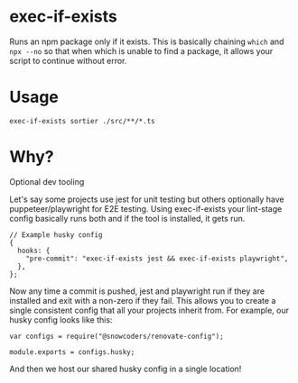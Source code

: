 # exec-if-exists

Runs an npm package only if it exists. This is basically chaining `which` and `npx --no` so that when which is unable to find a package, it allows your script to continue without error.

# Usage

```
exec-if-exists sortier ./src/**/*.ts
```

# Why?

Optional dev tooling

Let's say some projects use jest for unit testing but others optionally have puppeteer/playwright for E2E testing. Using exec-if-exists your lint-stage config basically runs both and if the tool is installed, it gets run.

```
// Example husky config
{
  hooks: {
    "pre-commit": "exec-if-exists jest && exec-if-exists playwright",
  },
};
```

Now any time a commit is pushed, jest and playwright run if they are installed and exit with a non-zero if they fail. This allows you to create a single consistent config that all your projects inherit from. For example, our husky config looks like this:

```
var configs = require("@snowcoders/renovate-config");

module.exports = configs.husky;
```

And then we host our shared husky config in a single location!

